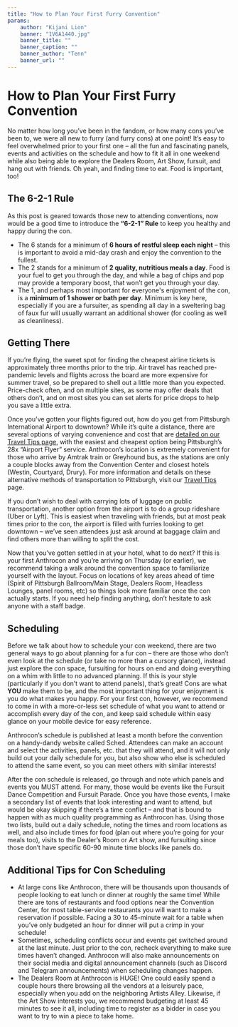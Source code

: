 ```yaml
---
title: "How to Plan Your First Furry Convention"
params:
    author: "Kijani Lion"
    banner: "1V6A1440.jpg"
    banner_title: ""
    banner_caption: ""
    banner_author: "Tenn"
    banner_url: ""
---
```


# How to Plan Your First Furry Convention

No matter how long you’ve been in the fandom, or how many cons you’ve been to, we were all new to furry (and furry cons) at one point! It’s easy to feel overwhelmed prior to your first one – all the fun and fascinating panels, events and activities on the schedule and how to fit it all in one weekend while also being able to explore the Dealers Room, Art Show, fursuit, and hang out with friends. Oh yeah, and finding time to eat. Food is important, too!

## The 6-2-1 Rule

As this post is geared towards those new to attending conventions, now would be a good time to introduce the **“6-2-1” Rule** to keep you healthy and happy during the con.
- The 6 stands for a minimum of **6 hours of restful sleep each night** – this is important to avoid a mid-day crash and enjoy the convention to the fullest.
- The 2 stands for a minimum of **2 quality, nutritious meals a day**. Food is your fuel to get you through the day, and while a bag of chips and pop may provide a temporary boost, that won’t get you through your day.
- The 1, and perhaps most important for everyone's enjoyment of the con, is a **minimum of 1 shower or bath per day**. Minimum is key here, especially if you are a fursuiter, as spending all day in a sweltering bag of faux fur will usually warrant an additional shower (for cooling as well as cleanliness).

## Getting There

If you’re flying, the sweet spot for finding the cheapest airline tickets is approximately three months prior to the trip. Air travel has reached pre-pandemic levels and flights across the board are more expensive for summer travel, so be prepared to shell out a little more than you expected. Price-check often, and on multiple sites, as some may offer deals that others don’t, and on most sites you can set alerts for price drops to help you save a little extra.

Once you’ve gotten your flights figured out, how do you get from Pittsburgh International Airport to downtown? While it’s quite a distance, there are several options of varying convenience and cost that are [detailed on our Travel Tips page](https://www.anthrocon.org/travel-tips), with the easiest and cheapest option being Pittsburgh’s 28x “Airport Flyer” service. Anthrocon’s location is extremely convenient for those who arrive by Amtrak train or Greyhound bus, as the stations are only a couple blocks away from the Convention Center and closest hotels (Westin, Courtyard, Drury). For more information and details on these alternative methods of transportation to Pittsburgh, visit our [Travel Tips](https://www.anthrocon.org/travel-tips) page.

If you don’t wish to deal with carrying lots of luggage on public transportation, another option from the airport is to do a group rideshare (Uber or Lyft). This is easiest when traveling with friends, but at most peak times prior to the con, the airport is filled with furries looking to get downtown – we’ve seen attendees just ask around at baggage claim and find others more than willing to split the cost.

Now that you’ve gotten settled in at your hotel, what to do next? If this is your first Anthrocon and you’re arriving on Thursday (or earlier), we recommend taking a walk around the convention space to familiarize yourself with the layout. Focus on locations of key areas ahead of time (Spirit of Pittsburgh Ballroom/Main Stage, Dealers Room, Headless Lounges, panel rooms, etc) so things look more familiar once the con actually starts. If you need help finding anything, don’t hesitate to ask anyone with a staff badge.

## Scheduling

Before we talk about how to schedule your con weekend, there are two general ways to go about planning for a fur con – there are those who don’t even look at the schedule (or take no more than a cursory glance), instead just explore the con space, fursuiting for hours on end and doing everything on a whim with little to no advanced planning. If this is your style (particularly if you don’t want to attend panels), that’s great! Cons are what **YOU** make them to be, and the most important thing for your enjoyment is you do what makes you happy. For your first con, however, we recommend to come in with a more-or-less set schedule of what you want to attend or accomplish every day of the con, and keep said schedule within easy glance on your mobile device for easy reference.

Anthrocon’s schedule is published at least a month before the convention on a handy-dandy website called Sched. Attendees can make an account and select the activities, panels, etc. that they will attend, and it will not only build out your daily schedule for you, but also show who else is scheduled to attend the same event, so you can meet others with similar interests!

After the con schedule is released, go through and note which panels and events you MUST attend. For many, those would be events like the Fursuit Dance Competition and Fursuit Parade. Once you have those events, I make a secondary list of events that look interesting and want to attend, but would be okay skipping if there’s a time conflict – and that is bound to happen with as much quality programming as Anthrocon has. Using those two lists, build out a daily schedule, noting the times and room locations as well, and also include times for food (plan out where you’re going for your meals too), visits to the Dealer’s Room or Art show, and fursuiting since those don’t have specific 60-90 minute time blocks like panels do.

## Additional Tips for Con Scheduling

- At large cons like Anthrocon, there will be thousands upon thousands of people looking to eat lunch or dinner at roughly the same time! While there are tons of restaurants and food options near the Convention Center, for most table-service restaurants you will want to make a reservation if possible. Facing a 30 to 45-minute wait for a table when you’ve only budgeted an hour for dinner will put a crimp in your schedule!
- Sometimes, scheduling conflicts occur and events get switched around at the last minute. Just prior to the con, recheck everything to make sure times haven’t changed. Anthrocon will also make announcements on their social media and digital announcement channels (such as Discord and Telegram announcements) when scheduling changes happen.
- The Dealers Room at Anthrocon is HUGE! One could easily spend a couple hours there browsing all the vendors at a leisurely pace, especially when you add on the neighboring Artists Alley. Likewise, if the Art Show interests you, we recommend budgeting at least 45 minutes to see it all, including time to register as a bidder in case you want to try to win a piece to take home.
